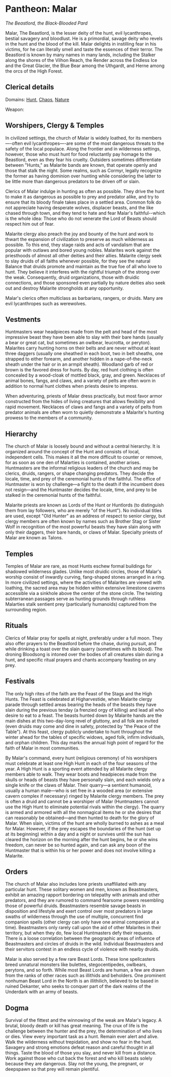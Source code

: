 # Pantheon: Malar
*The Beastlord, the Black-Blooded Pard*

Malar, The Beastlord, is the lesser deity of the hunt, evil lycanthropes, bestial savagery and bloodlust. He is a primordial, savage deity who revels in the hunt and the blood of the kill. Malar delights in instilling fear in his victims, for he can literally smell and taste the essences of their terror. The Beastlord is known by many names in many lands, including the Stalker along the shores of the Vilhon Reach, the Render across the Endless Ice and the Great Glacier, the Blue Bear among the Uthgardt, and Herne among the orcs of the High Forest.

## Clerical details
Domains: [Hunt](../../Classes/Cleric/Hunt.md), [Chaos](../../Classes/Cleric/Chaos.md), [Nature](../../Classes/Cleric/Nature.md)

Weapon: 

## Worshipers, Clergy & Temples
In civilized settings, the church of Malar is widely loathed, for its members—-often evil lycanthropes—-are some of the most dangerous threats to the safety of the local populace. Along the frontier and in wilderness settings, however, those who must hunt for food reluctantly pay homage to the Beastlord, even as they fear his cruelty. Outsiders sometimes differentiate between "Hunts," as Malarite bands are known, that operate openly and those that stalk the night. Some realms, such as Cormyr, legally recognize the former as having dominion over hunting while considering the latter to be little more than dangerous predators to be driven off or slain.

Clerics of Malar indulge in hunting as often as possible. They drive the hunt to make it as dangerous as possible to prey and predator alike, and try to ensure that its bloody finale takes place in a settled area. Common folk do not appreciate having desperate wolves, displacer beasts, and the like chased through town, and they tend to hate and fear Malar's faithful--which is the whole idea: Those who do not venerate the Lord of Beasts should respect him out of fear.

Malarite clergy also preach the joy and bounty of the hunt and work to thwart the expansion of civilization to preserve as much wilderness as possible. To this end, they stage raids and acts of vandalism that are popular with outlaws and bored young nobles. Malarites work against the priesthoods of almost all other deities and their allies. Malarite clergy seek to slay druids of all faiths whenever possible, for they see the natural Balance that druids promote and maintain as the true foe of all who love to hunt. They believe it interferes with the rightful triumph of the strong over the weak. Consequently, druid organizations, those with druidic connections, and those sponsored even partially by nature deities also seek out and destroy Malarite strongholds at any opportunity.

Malar's clerics often multiclass as barbarians, rangers, or druids. Many are evil lycanthropes such as werewolves.

## Vestments
Huntmasters wear headpieces made from the pelt and head of the most impressive beast they have been able to slay with their bare hands (usually a bear or great cat, but sometimes an owlbear, leucrotta, or peryton). Malarites carry hunting horns on their belts and are never without at least three daggers (usually one sheathed in each boot, two in belt sheaths, one strapped to either forearm, and another hidden in a nape-of-the-neck sheath under the hair or in an armpit sheath). Woodland garb of red or brown is the favored dress for hunts. By day, red hunt clothing is often concealed by a wood-cloak of mottled black, gray, and green. Necklaces of animal bones, fangs, and claws, and a variety of pelts are often worn in addition to normal hunt clothes when priests desire to impress.

When adventuring, priests of Malar dress practically, but most favor armor constructed from the hides of living creatures that allows flexibility and rapid movement. Necklaces of claws and fangs and a variety of pelts from predator animals are often worn to quietly demonstrate a Malarite's hunting prowess to the members of a community.

## Hierarchy
The church of Malar is loosely bound and without a central hierarchy. It is organized around the concept of the Hunt and consists of local, independent cells. This makes it all the more difficult to counter or remove, for as soon as one den of Malarties is contained, another arises. Huntmasters are the informal religious leaders of the church and may be clerics, druids, rangers, or shape changing predators. They decide the locale, time, and prey of the ceremonial hunts of the faithful. The office of Huntmaster is won by challenge—a fight to the death if the incumbent does not resign—and the Huntmaster decides the locale, time, and prey to be stalked in the ceremonial hunts of the faithful.

Malarite priests are known as Lords of the Hunt or Huntlords (to distinguish them from lay followers, who are merely "of the Hunt"). No individual titles are used, except "Old Hunter" as an address of respect to senior clergy, but clergy members are often known by names such as Brother Stag or Sister Wolf in recognition of the most powerful beasts they have slain along with only their daggers, their bare hands, or claws of Malar. Specialty priests of Malar are known as Talons.

## Temples
Temples of Malar are rare, as most Hunts eschew formal buildings for shadowed wilderness glades. Unlike most druidic circles, those of Malar's worship consist of inwardly curving, fang-shaped stones arranged in a ring. In more civilized settings, where the activities of Malarites are viewed with loathing, the sacred area may be hidden within extensive limestone caverns accessible via a sinkhole above the center of the stone circle. The twisting subterranean passages serve as hunting grounds through ruthless Malarties stalk sentient prey (particularly humanoids) captured from the surrounding region.

## Rituals
Clerics of Malar pray for spells at night, preferably under a full moon. They also offer prayers to the Beastlord before the chase, during pursuit, and while drinking a toast over the slain quarry (sometimes with its blood). The droning Bloodsong is intoned over the bodies of all creatures slain during a hunt, and specific ritual prayers and chants accompany feasting on any prey.

## Festivals
The only high rites of the faith are the Feast of the Stags and the High Hunts. The Feast is celebrated at Higharvestide, when Malarite clergy parade through settled areas bearing the heads of the beasts they have slain during the previous tenday (a frenzied orgy of killing) and lead all who desire to eat to a feast. The beasts hunted down by Malarite hands are the main dishes at this two-day-long revel of gluttony, and all folk are invited (even druids may come and dine in safety, protected by "the Peace of the Table"). At this feast, clergy publicly undertake to hunt throughout the winter ahead for the tables of specific widows, aged folk, infirm individuals, and orphan children. This day marks the annual high point of regard for the faith of Malar in most communities.

By Malar's command, every hunt (religious ceremony) of his worshipers must celebrate at least one High Hunt in each of the four seasons of the year. A High Hunt is a sporting event attended by all Malarite clergy members able to walk. They wear boots and headpieces made from the skulls or heads of beasts they have personally slain, and each wields only a single knife or the claws of Malar. Their quarry—a sentient humanoid, usually a human male—who is set free in a wooded area (or extensive cavern complex if necessary) ringed by Malarite clergy members. The prey is often a druid and cannot be a worshiper of Malar (Huntmasters cannot use the High Hunt to eliminate potential rivals within the clergy). The quarry is armed and armored with all the nonmagical items he or she desires that can reasonably be obtained—and then hunted to death for the glory of Malar. When slain, victims of the hunt are wholly burned to ashes as a meal for Malar. However, if the prey escapes the boundaries of the hunt (set up at its beginning) within a day and a night or survives until the sun has cleared the horizon on the morning after the hunt begins, he or she wins freedom, can never be so hunted again, and can ask any boon of the Huntmaster that is within his or her power and does not involve killing a Malarite.

## Orders
The church of Malar also includes lone priests unaffiliated with any particular hunt. These solitary women and men, known as Beastmasters, exhibit an amazing rapport bordering on telepathy with animals and other predators, and they are rumored to command fearsome powers resembling those of powerful druids. Beastmasters resemble savage beasts in disposition and lifestyle and exert control over most predators in large swaths of wilderness through the use of multiple, concurrent find companion spells (other clergy can only have one animal companion at a time). Beastmasters only rarely call upon the aid of other Malarites in their territory, but when they do, few local Huntmasters defy their requests. There is a loose correlation between the geographic areas of influence of Beastmasters and circles of druids in the wild. Individual Beastmasters and their servitors contest in an endless cycle of violence with nearby druids.

Malar is also served by a few rare Beast Lords. These lone spellcasters breed unnatural monsters like bulettes, stegocentipedes, owlbears, perytons, and so forth. While most Beast Lords are human, a few are drawn from the ranks of other races such as illithids and beholders. One prominent nonhuman Beast Lord in the North is an illithilich, believed to be based in ruined Dekanter, who seeks to conquer part of the dark realms of the Underdark with an army of beasts.

## Dogma
Survival of the fittest and the winnowing of the weak are Malar's legacy. A brutal, bloody death or kill has great meaning. The crux of life is the challenge between the hunter and the prey, the determination of who lives or dies. View every important task as a hunt. Remain ever alert and alive. Walk the wilderness without trepidation, and show no fear in the hunt. Savagery and strong emotions defeat reason and careful thought in all things. Taste the blood of those you slay, and never kill from a distance. Work against those who cut back the forest and who kill beasts solely because they are dangerous. Slay not the young, the pregnant, or deepspawn so that prey will remain plentiful.

